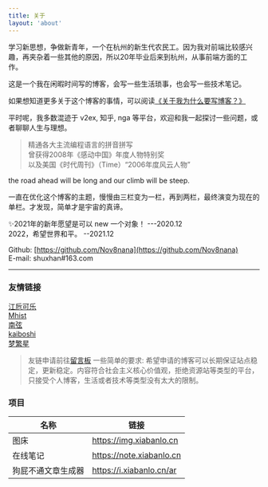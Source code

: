 ```yaml
---
title: 关于
layout: 'about'
---
```


学习新思想，争做新青年，一个在杭州的新生代农民工。因为我对前端比较感兴趣，再夹杂着一些其他的原因，所以20年毕业后来到杭州，从事前端方面的工作。

这是一个我在闲暇时间写的博客，会写一些生活琐事，也会写一些技术笔记。

如果想知道更多关于这个博客的事情，可以阅读[《关于我为什么要写博客？》](/posts/20210721.html/)

平时呢，我多数混迹于 v2ex, 知乎, nga 等平台，欢迎和我一起探讨一些问题，或者聊聊人生与理想。

>精通各大主流编程语言的拼音拼写  
>曾获得2008年《感动中国》年度人物特别奖  
>以及美国《时代周刊》（Time）“2006年度风云人物”  

the road ahead will be long and our climb will be steep.

一直在优化这个博客的主题，慢慢由三栏变为一栏，再到两栏，最终演变为现在的单栏。才发现，简单才是宇宙的真谛。

✨2021年的新年愿望是可以 new 一个对象！ ---2020.12  
2022，希望世界和平。 --2021.12


Github: [https://github.com/Nov8nana](https://github.com/Nov8nana)  
E-mail: shuxhan#163.com

---

### 友情链接


[江卮可乐](https://blog.ijann.com)  
[Mhist](http://wakeweb.cloud)  
[南弦](https://www.aerowang.cn)  
[kaiboshi](https://kaiboshi.gitee.io/)  
[梦繁星](https://emoao.com/)  


  
>友链申请前往[留言板](/message)  一些简单的要求: 希望申请的博客可以长期保证站点稳定，更新稳定。内容符合社会主义核心价值观，拒绝资源站等类型的平台，只接受个人博客，生活或者技术等类型没有太大的限制。

### 项目

| 名称 | 链接 |
| --- | --- |
| 图床 | https://img.xiabanlo.cn |
| 在线笔记 | https://note.xiabanlo.cn|
| 狗屁不通文章生成器|https://i.xiabanlo.cn/ar|

